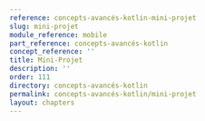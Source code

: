 ```yaml
---
reference: concepts-avancés-kotlin-mini-projet
slug: mini-projet
module_reference: mobile
part_reference: concepts-avancés-kotlin
concept_reference: ''
title: Mini-Projet
description: ''
order: 111
directory: concepts-avancés-kotlin
permalink: concepts-avancés-kotlin/mini-projet
layout: chapters
---
```

